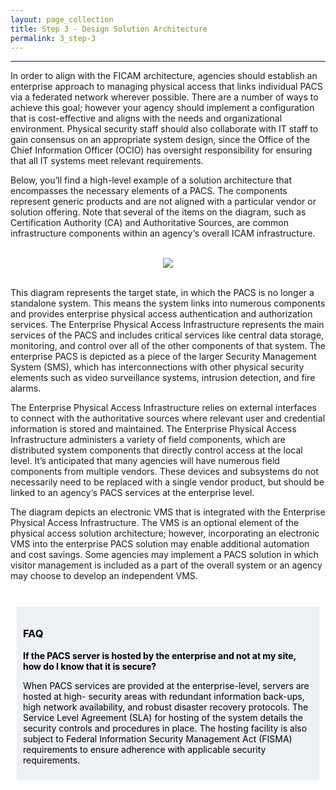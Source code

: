 ```yaml
---
layout: page_collection
title: Step 3 - Design Solution Architecture
permalink: 3_step-3
---
```

<script>
$(function() {
  $( "#accordion" ).accordion({
    heightStyle: "content",
    collapsible: "true",
    active: "false"
  });
});
</script>

<script src="https://use.fontawesome.com/e20c671b68.js"></script>
-----------------------------------------------------------

In order to align with the FICAM architecture, agencies should establish an enterprise approach to managing physical access that links individual PACS via a federated network wherever possible. There are a number of ways to achieve this goal; however your agency should implement a configuration that is cost-effective and aligns with the needs and organizational environment. Physical security staff should also collaborate with IT staff to gain consensus on an appropriate system design, since the Office of the Chief Information Officer (OCIO) has oversight responsibility for ensuring that all IT systems meet relevant requirements. 

Below, you’ll find a high-level example of a solution architecture that encompasses the necessary elements of a PACS. The components represent generic products and are not aligned with a particular vendor or solution offering. Note that several of the items on the diagram, such as Certification Authority (CA) and Authoritative Sources, are common infrastructure components within an agency‘s overall ICAM infrastructure. 

<br>

<div style="text-align:center"><img src="{{site.baseurl}}/img/pacs-arch.png"/></div>

<br>

This diagram represents the target state, in which the PACS is no longer a standalone system. This means the system links into numerous components and provides enterprise physical access authentication and authorization services. The Enterprise Physical Access Infrastructure represents the main services of the PACS and includes critical services like central data storage, monitoring, and control over all of the other components of that system. The enterprise PACS is depicted as a piece of the larger Security Management System (SMS), which has interconnections with other physical security elements such as video surveillance systems, intrusion detection, and fire alarms. 

The Enterprise Physical Access Infrastructure relies on external interfaces to connect with the authoritative sources where relevant user and credential information is stored and maintained. The Enterprise Physical Access Infrastructure administers a variety of field components, which are distributed system components that directly control access at the local level. It’s  anticipated that many agencies will have numerous field components from multiple vendors. These devices and subsystems do not necessarily need to be replaced with a single vendor product, but should be linked to an agency‘s PACS services at the enterprise level. 

The diagram depicts an electronic VMS that is integrated with the Enterprise Physical Access Infrastructure. The VMS is an optional element of the physical access solution architecture; however, incorporating an electronic VMS into the enterprise PACS solution may enable additional automation and cost savings. Some agencies may implement a PACS solution in which visitor management is included as a part of the overall system or an agency may choose to develop an independent VMS.

<br>

<div style="background-color: #edf1f3;color: black;margin: 10px;padding: 10px">

<h3><span>FAQ</span></h3>
<p><strong>If the PACS server is hosted by the enterprise and not at my site, how do I know that it is secure?</strong></p>
<p><span>When PACS services are provided at the enterprise-level, servers are hosted at high- security areas with redundant information back-ups, high network availability, and robust disaster recovery protocols. The Service Level Agreement (SLA) for hosting of the system details the security controls and procedures in place. The hosting facility is also subject to Federal Information Security Management Act (FISMA) requirements to ensure adherence with applicable security requirements.</span></p>

</div>












